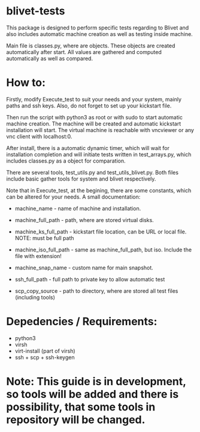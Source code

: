 # blivet-tests

This package is designed to perform specific tests regarding to Blivet and also includes automatic machine creation as well as testing inside machine.

Main file is classes.py, where are objects. These objects are created automatically after start. All values are gathered and computed automatically as well as compared.

# How to:
Firstly, modify Execute_test to suit your needs and your system, mainly paths and ssh keys. Also, do not forget to set up your kickstart file.

Then run the script with python3 as root or with sudo to start automatic machine creation. The machine will be created and automatic kickstart installation will start. The virtual machine is reachable with vncviewer or any vnc client with localhost:0.

After install, there is a automatic dynamic timer, which will wait for installation completion and will initiate tests written in test_arrays.py, which includes classes.py as a object for comparation.

There are several tools, test_utils.py and test_utils_blivet.py. Both files include basic gather tools for system and blivet respectively.

Note that in Execute_test, at the begining, there are some constants, which can be altered for your needs.
A small documentation:
* machine_name - name of machine and installation.
* machine_full_path - path, where are stored virtual disks.
* machine_ks_full_path - kickstart file location, can be URL or local file. NOTE: must be full path
* machine_iso_full_path - same as machine_full_path, but iso. Include the file with extension!
* machine_snap_name - custom name for main snapshot.

* ssh_full_path - full path to private key to allow automatic test
* scp_copy_source - path to directory, where are stored all test files (including tools)

# Depedencies / Requirements:
* python3
* virsh
* virt-install (part of virsh)
* ssh + scp + ssh-keygen

# Note: This guide is in development, so tools will be added and there is possibility, that some tools in repository will be changed.
